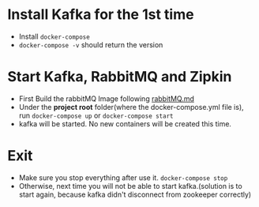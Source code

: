 # Install Kafka for the 1st time

 - Install `docker-compose`
 - `docker-compose -v` should return the version

# Start Kafka, RabbitMQ and Zipkin
 - First Build the rabbitMQ Image following [rabbitMQ.md](../_config_rabbitmq/rabbitmq.md)
 - Under the **project root** folder(where the docker-compose.yml file is), run `docker-compose up` or `docker-compose start`
 - kafka will be started. No new containers will be created this time.

# Exit
 - Make sure you stop everything after use it. `docker-compose stop`
 - Otherwise, next time you will not be able to start kafka.(solution is to start again, because kafka didn't disconnect from zookeeper correctly)